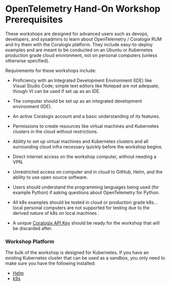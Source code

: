 # OpenTelemetry Hand-On Workshop Prerequisites

These workshops are designed for advanced users such as devops, developers, and sysadmins to learn about OpenTelemetry / Coralogix RUM and try them with the Coralogix platform. They include easy-to-deploy examples and are meant to be conducted on an Ubuntu or Kubernetes production grade cloud environment, not on personal computers (unless otherwise specified).  
  
Requirements for these workshops include:  

- Proficiency with an Integrated Development Environment (IDE) like Visual Studio Code; simple text editors like Notepad are not adequate, though VI can be used if set up as an IDE.  
- The computer should be set up as an integrated development environment (IDE).  
- An active Coralogix account and a basic understanding of its features.  
- Permissions to create resources like virtual machines and Kubernetes clusters in the cloud without restrictions.  
- Ability to set up virtual machines and Kubernetes clusters and all surrounding cloud infra necessary quickly before the workshop begins.  
- Direct internet access on the workshop computer, without needing a VPN.  
- Unrestricted access on computer and in cloud to GitHub, Helm, and the ability to use open source software.  
- Users should understand the programming languages being used (for example Python) if asking questions about OpenTelemetry for Python.  
- All k8s examples should be tested in cloud or production grade k8s... local personal computers are not supported for testing due to the derived nature of k8s on local machines .  
  
- A unique [Coralogix API Key](https://coralogix.com/docs/send-your-data-api-key/) should be ready for the workshop that will be discarded after.  
  
### Workshop Platform

The bulk of the workshop is designed for Kubernetes. If you have an existing Kubernetes cluster that can be used as a sandbox, you only need to make sure you have the following installed:  
- [Helm](https://helm.sh/docs/intro/install/)  
- [k9s](https://k9scli.io/)